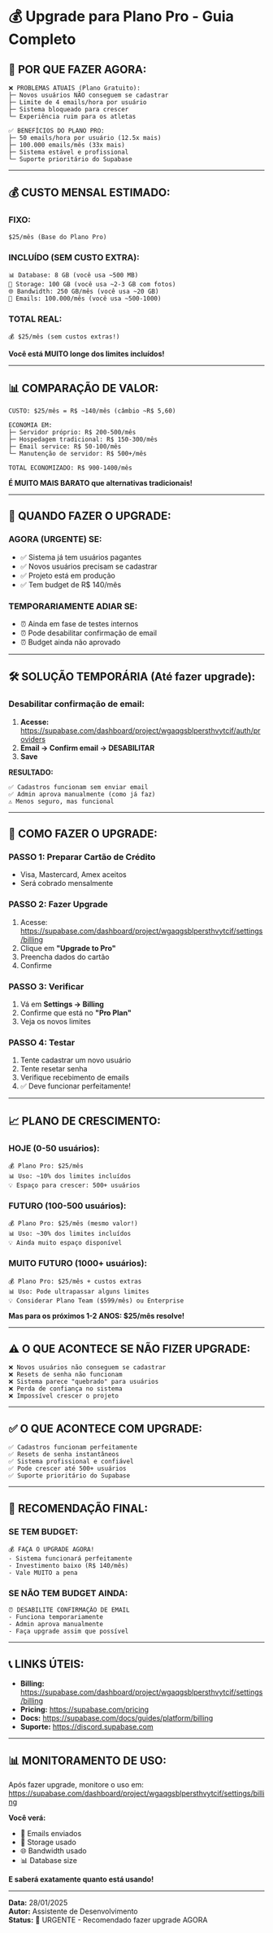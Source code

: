 # 💰 Upgrade para Plano Pro - Guia Completo

## 🚨 **POR QUE FAZER AGORA:**

```
❌ PROBLEMAS ATUAIS (Plano Gratuito):
├─ Novos usuários NÃO conseguem se cadastrar
├─ Limite de 4 emails/hora por usuário
├─ Sistema bloqueado para crescer
└─ Experiência ruim para os atletas

✅ BENEFÍCIOS DO PLANO PRO:
├─ 50 emails/hora por usuário (12.5x mais)
├─ 100.000 emails/mês (33x mais)
├─ Sistema estável e profissional
└─ Suporte prioritário do Supabase
```

---

## 💰 **CUSTO MENSAL ESTIMADO:**

### **FIXO:**
```
$25/mês (Base do Plano Pro)
```

### **INCLUÍDO (SEM CUSTO EXTRA):**
```
📊 Database: 8 GB (você usa ~500 MB)
💾 Storage: 100 GB (você usa ~2-3 GB com fotos)
🌐 Bandwidth: 250 GB/mês (você usa ~20 GB)
📧 Emails: 100.000/mês (você usa ~500-1000)
```

### **TOTAL REAL:**
```
💰 $25/mês (sem custos extras!)
```

**Você está MUITO longe dos limites incluídos!**

---

## 📊 **COMPARAÇÃO DE VALOR:**

```
CUSTO: $25/mês = R$ ~140/mês (câmbio ~R$ 5,60)

ECONOMIA EM:
├─ Servidor próprio: R$ 200-500/mês
├─ Hospedagem tradicional: R$ 150-300/mês
├─ Email service: R$ 50-100/mês
└─ Manutenção de servidor: R$ 500+/mês

TOTAL ECONOMIZADO: R$ 900-1400/mês
```

**É MUITO MAIS BARATO que alternativas tradicionais!**

---

## 🎯 **QUANDO FAZER O UPGRADE:**

### **AGORA (URGENTE) SE:**
- ✅ Sistema já tem usuários pagantes
- ✅ Novos usuários precisam se cadastrar
- ✅ Projeto está em produção
- ✅ Tem budget de R$ 140/mês

### **TEMPORARIAMENTE ADIAR SE:**
- ⏰ Ainda em fase de testes internos
- ⏰ Pode desabilitar confirmação de email
- ⏰ Budget ainda não aprovado

---

## 🛠️ **SOLUÇÃO TEMPORÁRIA (Até fazer upgrade):**

### **Desabilitar confirmação de email:**

1. **Acesse:** https://supabase.com/dashboard/project/wgaqgsblpersthvytcif/auth/providers
2. **Email → Confirm email → DESABILITAR**
3. **Save**

**RESULTADO:**
```
✅ Cadastros funcionam sem enviar email
✅ Admin aprova manualmente (como já faz)
⚠️ Menos seguro, mas funcional
```

---

## 🚀 **COMO FAZER O UPGRADE:**

### **PASSO 1: Preparar Cartão de Crédito**
- Visa, Mastercard, Amex aceitos
- Será cobrado mensalmente

### **PASSO 2: Fazer Upgrade**
1. Acesse: https://supabase.com/dashboard/project/wgaqgsblpersthvytcif/settings/billing
2. Clique em **"Upgrade to Pro"**
3. Preencha dados do cartão
4. Confirme

### **PASSO 3: Verificar**
1. Vá em **Settings → Billing**
2. Confirme que está no **"Pro Plan"**
3. Veja os novos limites

### **PASSO 4: Testar**
1. Tente cadastrar um novo usuário
2. Tente resetar senha
3. Verifique recebimento de emails
4. ✅ Deve funcionar perfeitamente!

---

## 📈 **PLANO DE CRESCIMENTO:**

### **HOJE (0-50 usuários):**
```
💰 Plano Pro: $25/mês
📊 Uso: ~10% dos limites incluídos
💡 Espaço para crescer: 500+ usuários
```

### **FUTURO (100-500 usuários):**
```
💰 Plano Pro: $25/mês (mesmo valor!)
📊 Uso: ~30% dos limites incluídos
💡 Ainda muito espaço disponível
```

### **MUITO FUTURO (1000+ usuários):**
```
💰 Plano Pro: $25/mês + custos extras
📊 Uso: Pode ultrapassar alguns limites
💡 Considerar Plano Team ($599/mês) ou Enterprise
```

**Mas para os próximos 1-2 ANOS: $25/mês resolve!**

---

## ⚠️ **O QUE ACONTECE SE NÃO FIZER UPGRADE:**

```
❌ Novos usuários não conseguem se cadastrar
❌ Resets de senha não funcionam
❌ Sistema parece "quebrado" para usuários
❌ Perda de confiança no sistema
❌ Impossível crescer o projeto
```

---

## ✅ **O QUE ACONTECE COM UPGRADE:**

```
✅ Cadastros funcionam perfeitamente
✅ Resets de senha instantâneos
✅ Sistema profissional e confiável
✅ Pode crescer até 500+ usuários
✅ Suporte prioritário do Supabase
```

---

## 🎯 **RECOMENDAÇÃO FINAL:**

### **SE TEM BUDGET:**
```
💰 FAÇA O UPGRADE AGORA!
- Sistema funcionará perfeitamente
- Investimento baixo (R$ 140/mês)
- Vale MUITO a pena
```

### **SE NÃO TEM BUDGET AINDA:**
```
⏰ DESABILITE CONFIRMAÇÃO DE EMAIL
- Funciona temporariamente
- Admin aprova manualmente
- Faça upgrade assim que possível
```

---

## 📞 **LINKS ÚTEIS:**

- **Billing:** https://supabase.com/dashboard/project/wgaqgsblpersthvytcif/settings/billing
- **Pricing:** https://supabase.com/pricing
- **Docs:** https://supabase.com/docs/guides/platform/billing
- **Suporte:** https://discord.supabase.com

---

## 📊 **MONITORAMENTO DE USO:**

Após fazer upgrade, monitore o uso em:
https://supabase.com/dashboard/project/wgaqgsblpersthvytcif/settings/billing

**Você verá:**
- 📧 Emails enviados
- 💾 Storage usado
- 🌐 Bandwidth usado
- 📊 Database size

**E saberá exatamente quanto está usando!**

---

**Data:** 28/01/2025  
**Autor:** Assistente de Desenvolvimento  
**Status:** 🚨 URGENTE - Recomendado fazer upgrade AGORA

